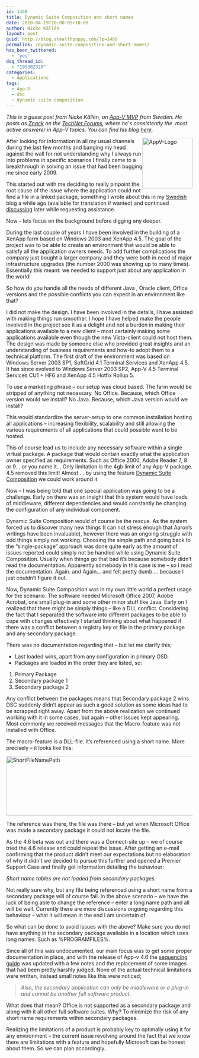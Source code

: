 ```yaml
---
id: 1468
title: Dynamic Suite Composition and short names
date: 2010-04-19T10:00:05+10:00
author: Nicke Källén
layout: post
guid: http://blog.stealthpuppy.com/?p=1468
permalink: /dynamic-suite-composition-and-short-names/
has_been_twittered:
  - 'yes'
dsq_thread_id:
  - "195382320"
categories:
  - Applications
tags:
  - App-V
  - dsc
  - dynamic suite composition
---
```

_This is a guest post from Nicke Källén, an_ [_App-V MVP_](https://mvp.support.microsoft.com/profile=DEDA5599-4A38-46A1-A4B0-479D4A945793) _from Sweden. He posts as [Znack](http://social.technet.microsoft.com/Profile/en-US/?user=znack&referrer=http%3a%2f%2fsocial.technet.microsoft.com%2fForums%2fen-US%2fappvclients%2fthread%2fba1a1e3b-b14e-45aa-9373-ba83601b67e9%3foutputas%3dxml&rh=tWq%2byX14GBUU1nKZoHcORYkqCJLPYn4mhXSrzDpr8kk%3d&sp=forums) on the [TechNet Forums](http://social.technet.microsoft.com/Forums/en-gb/category/appvirtualization), where he's consistently the  most active answerer in App-V topics. You can find his blog_ [_here_](http://www.viridisit.se/eng/blog/)_._ 

[<img style="margin-left: 0px; margin-right: 0px; border: 0px;" src="http://stealthpuppy.com/wp-content/uploads/2010/04/AppVLogo_thumb.png" border="0" alt="AppV-Logo" width="136" height="136" align="right" />](http://stealthpuppy.com/wp-content/uploads/2010/04/AppVLogo.png) After looking for information in all my usual channels during the last few months and banging my head against the wall for not understanding why I always run into problems in specific scenarios I finally came to a breakthrough in solving an issue that had been bugging me since early 2009.

This started out with me deciding to really pinpoint the root cause of the issue where the application could not find a file in a linked package, something I wrote about this in my [Swedish](http://www.viridisit.se/swe/blog/?p=149) blog a while ago (available for translation if wanted) and continued [discussing](http://www.viridisit.se/eng/blog/?p=198) later while requesting assistance.

Now – lets focus on the background before digging any deeper.

During the last couple of years I have been involved in the building of a XenApp farm based on Windows 2003 and XenApp 4.5. The goal of the project was to be able to create an environment that would be able to satisfy all the application owners needs. To add further complications the company just bought a larger company and they were both in need of major infrastructure upgrades (the number 2000 was showing up to many times). Essentially this meant: we needed to support just about any application in the world!

So how do you handle all the needs of different Java , Oracle client, Office versions and the possible conflicts you can expect in an environment like that?

I did not make the design. I have been involved in the details, I have assisted with making things run smoother. I hope I have helped make the people involved in the project see it as a delight and not a burden in making their applications available to a new client – most certainly making some applications available even though the new Vista-client could not host them. The design was made by someone else who provided great insights and an understanding of business requirements and how-to adopt them to a technical platform. The first draft of the environment was based on Windows Server 2003 SP1, SoftGrid 4.1 Terminal Services and XenApp 4.5. It has since evolved to Windows Server 2003 SP2, App-V 4.5 Terminal Services CU1 + HF6 and XenApp 4.5 Hotfix Rollup 5.

To use a marketing phrase – our setup was cloud based. The farm would be stripped of anything not necessary. No Office. Because, which Office version would we install? No Java. Because, which Java version would we install?

This would standardize the server-setup to one common installation hosting all applications – increasing flexibility, scalability and still allowing the various requirements of all applications that could possible want to be hosted.

This of course lead us to include any necessary software within a single virtual package. A package that would contain exactly what the application owner specified as requirements. Such as Office 2000, Adobe Reader 7, 8 or 9… or you name it… Only limitation is the 4gb limit of any App-V package. 4.5 removed this limit! Almost…. by using the feature [Dynamic Suite Composition](http://technet.microsoft.com/en-us/library/cc843662.aspx) we could work around it

Now – I was being told that one special application was going to be a challenge. Early on there was an insight that this system would have loads of middleware, different dependencies and would constantly be changing the configuration of any individual component.

Dynamic Suite Composition would of course be the rescue. As the system forced us to discover many new things (I can not stress enough that Aaron’s writings have been invaluable), however there was an ongoing struggle with odd things simply not working. Choosing the simple path and going back to the “single-package” approach was done quite early as the amount of issues reported could simply not be handled while using Dynamic Suite Composition. Usually when things go that bad it’s because somebody didn’t read the documentation. Apparently somebody in this case is me – so I read the documentation. Again. and Again… and felt pretty dumb…. because I just couldn’t figure it out.

Now, Dynamic Suite Composition was in my own little world a perfect usage for the scenario. The software needed Microsoft Office 2007, Adobe Acrobat, one small plug-in and some other minor stuff like Java. Early on I realized that there might be simply things – like a DLL conflict. Considering the fact that I separated the software into different packages to be able to cope with changes effectively I started thinking about what happened if there was a conflict between a registry key or file in the primary package and any secondary package.

There was no documentation regarding that – but let me clarify this;

  * Last loaded wins, apart from any configuration in primary OSD.
  * Packages are loaded in the order they are listed, so:

  1. Primary Package
  2. Secondary package 1
  3. Secondary package 2

Any conflict between the packages means that Secondary package 2 wins. DSC suddenly didn’t appear as such a good solution as some ideas had to be scrapped right away. Apart from the above realization we continued working with it in some cases, but again – other issues kept appearing. Most commonly we received messages that the Macro-feature was not installed with Office.

The macro-feature is a DLL-file. It’s referenced using a short name. More precisely – it looks like this:

[<img style="border: 0px;" src="http://stealthpuppy.com/wp-content/uploads/2010/04/ShortFileNamePath_thumb.png" border="0" alt="ShortFileNamePath" width="660" height="160" />](http://stealthpuppy.com/wp-content/uploads/2010/04/ShortFileNamePath.png)

The reference was there, the file was there – but yet when Microsoft Office was made a secondary package it could not locate the file.

As the 4.6 beta was out and there was a Connect-site up – we of course tried the 4.6 release and could repeat the issue. After getting an e-mail confirming that the product didn’t meet our expectations but no elaboration of why it didn’t we decided to pursue this further and opened a Premier Support Case and finally got information detailing the behaviour:

_Short name tables are not loaded from secondary packages._

Not really sure why, but any file being referenced using a short name from a secondary package will of course fail. In the above scenario – we have the luck of being able to change the reference – enter a long name path and all will be well. Currently there are more discussions ongoing regarding this behaviour – what it will mean in the end I am uncertain of.

So what can be done to avoid issues with the above? Make sure you do not have anything in the secondary package available in a location which uses long names. Such as %PROGRAMFILES%.

Since all of this was undocumented, our main focus was to get some proper documentation in place, and with the release of App-v 4.6 the [sequencing guide](http://download.microsoft.com/download/F/7/8/F784A197-73BE-48FF-83DA-4102C05A6D44/App-46_Sequencing_Guide_Final.docx) was updated with a few notes and the replacement of some images that had been pretty harshly judged. None of the actual technical limitations were written, instead small notes like this were noticed;

> _Also, the secondary application can only be middleware or a plug-in and cannot be another full software product._

What does that mean? Office is not supported as a secondary package and along with it all other full software suites. Why? To minimize the risk of any short name requirements within secondary packages.

Realizing the limitations of a product is probably key to optimally using it for any environment – the current issue revolving around the fact that we know there are limitations with a feature and hopefully Microsoft can be honest about them. So we can plan accordingly.